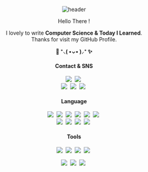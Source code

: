 <div align="center">
   
![header](https://capsule-render.vercel.app/api?&type=waving&color=3A9CF2)
   

 Hello There !<br>
  
I lovely to write <b>Computer Science & Today I Learned</b>.<br> Thanks for visit my GitHub Profile.

<b> 🎇 ⁺⸜(  •⌄•  )⸝⁺ ✨ </b>
	
#### Contact & SNS
<div align="center">
<a href="https://www.notion.so/Jae-Chan-0991b179aa1f47ac97d4f71e1eb8226b" target="_blank"><img src="https://img.shields.io/badge/Notion-000000.svg?style=flat&logo=Notion&logoColor=FFFFFF"/></a>&nbsp;
<a href="https://velog.io/@jaepal" target="_blank"><img src="https://img.shields.io/badge/Velog-20C997.svg?style=flat&logo=Velog&logoColor=FFFFFF"/></a>&nbsp;
<br>
<a href="https://open.spotify.com/user/315akziob73jvy6udr4gibs52khu" target="_blank"><img src="https://img.shields.io/badge/Spotify-1DB954.svg?style=flat&logo=Spotify&logoColor=FFFFFF"/></a>&nbsp;
<a href="mailto:wocks3254@gmail.com" target="_blank"><img src="https://img.shields.io/badge/Gmail-EA4335.svg?style=flat&logo=Gmail&logoColor=FFFFFF"/></a>&nbsp;
<a href="https://discordapp.com/users/983762984620945459" target="_blank"><img src="https://img.shields.io/badge/Discord-5365F2.svg?style=flat&logo=Discord&logoColor=FFFFFF"/></a>&nbsp;
</div>
	
#### Language
<img src="https://img.shields.io/badge/Kotlin-7F52FF.svg?style=flat&logo=Kotlin&logoColor=FFFFFF"/>&nbsp;
<img src="https://img.shields.io/badge/Python-3776AB.svg?style=flat&logo=Python&logoColor=FFFFFF"/>&nbsp;
<img src="https://img.shields.io/badge/TensorFlow-FF6F00.svg?style=flat&logo=TensorFlow&logoColor=FFFFFF"/>&nbsp;
<img src="https://img.shields.io/badge/Java-F89820.svg?style=flat&logo=Java&logoColor=FFFFFF"/>&nbsp;
<img src="https://img.shields.io/badge/C-A8B9CC.svg?style=flat&logo=C&logoColor=FFFFFF"/>&nbsp;
<img src="https://img.shields.io/badge/MySQL-4479A1.svg?style=flat&logo=MySQL&logoColor=FFFFFF"/>&nbsp; <br>
<img src="https://img.shields.io/badge/JavaScript-F7DF1E.svg?style=flat&logo=JavaScript&logoColor=FFFFFF"/>&nbsp;
<img src="https://img.shields.io/badge/HTML5-E34F26.svg?style=flat&logo=HTML5&logoColor=FFFFFF"/>&nbsp;
<img src="https://img.shields.io/badge/CSS3-1572B6.svg?style=flat&logo=CSS3&logoColor=FFFFFF"/>&nbsp;
<img src="https://img.shields.io/badge/Markdown-000000.svg?style=flat&logo=Markdown&logoColor=FFFFFF"/>&nbsp;

#### Tools

<img src="https://img.shields.io/badge/Visual Studio-5C2D91.svg?style=flat&logo=Visual Studio&logoColor=FFFFFF"/>&nbsp;
<img src="https://img.shields.io/badge/Visual Studio Code-007ACC.svg?style=flat&logo=Visual Studio Code&logoColor=FFFFFF"/>&nbsp;
<img src="https://img.shields.io/badge/Oracle-F80000.svg?style=flat&logo=Oracle&logoColor=FFFFFF"/>&nbsp;
<img src="https://img.shields.io/badge/PyCharm-000000.svg?style=flat&logo=PyCharm&logoColor=FFFFFF"/>&nbsp;<br>

<img src="https://img.shields.io/badge/Eclipse IDE-2C2255.svg?style=flat&logo=Eclipse IDE&logoColor=FFFFFF"/>&nbsp;
<img src="https://img.shields.io/badge/Git-F05032.svg?style=flat&logo=Git&logoColor=FFFFFF"/>&nbsp;
<img src="https://img.shields.io/badge/Anaconda-44A833.svg?style=flat&logo=Anaconda&logoColor=FFFFFF"/>&nbsp;
</div>
